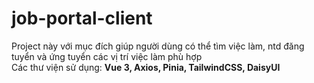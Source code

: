 # job-portal-client

Project này với mục đích giúp người dùng có thể tìm việc làm, ntd đăng tuyển và ứng tuyển các vị trí việc làm phù hợp   
Các thư viện sử dụng: **Vue 3, Axios, Pinia, TailwindCSS, DaisyUI**